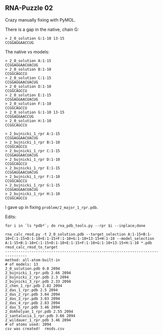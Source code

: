RNA-Puzzle 02
-----------------------------------------------------------------------------

Crazy manually fixing with PyMOL.

There is a gap in the native, chain G:

    > 2_0_solution G:1-10 13-15
    CCGGAGGAACCUG

The native vs models:

```
> 2_0_solution A:1-15
CCGGAGGAACUACUG
> 2_0_solution B:1-10
CCGGCAGCCU
> 2_0_solution C:1-15
CCGGAGGAACUACUG
> 2_0_solution D:1-10
CCGGCAGCCU
> 2_0_solution E:1-15
CCGGAGGAACUACUG
> 2_0_solution F:1-10
CCGGCAGCCU
> 2_0_solution G:1-10 13-15
CCGGAGGAACCUG
> 2_0_solution H:1-10
CCGGCAGCCU

> 2_bujnicki_1_rpr A:1-15
CCGGAGGAACUACUG
> 2_bujnicki_1_rpr B:1-10
CCGGCAGCCU
> 2_bujnicki_1_rpr C:1-15
CCGGAGGAACUACUG
> 2_bujnicki_1_rpr D:1-10
CCGGCAGCCU
> 2_bujnicki_1_rpr E:1-15
CCGGAGGAACUACUG
> 2_bujnicki_1_rpr F:1-10
CCGGCAGCCU
> 2_bujnicki_1_rpr G:1-15
CCGGAGGAACUACUG
> 2_bujnicki_1_rpr H:1-10
CCGGCAGCCU
```

I gave up in fixing `problem/2_major_1_rpr.pdb`.

Edits:

	for i in `ls *pdb*`; do rna_pdb_tools.py --rpr $i --inplace;done

```
rna_calc_rmsd.py -t 2_0_solution.pdb --target_selection A:1-15+B:1-10+C:1-15+D:1-10+E:1-15+F:1-10+G:1-10+13-15+H:1-10 --model_selection A:1-15+B:1-10+C:1-15+D:1-10+E:1-15+F:1-10+G:1-10+13-15+H:1-10 *.pdb
rmsd_calc_rmsd_to_target
--------------------------------------------------------------------------------
method: all-atom-built-in
# of models: 13
2_0_solution.pdb 0.0 2094
2_bujnicki_1_rpr.pdb 2.66 2094
2_bujnicki_2_rpr.pdb 2.3 2094
2_bujnicki_3_rpr.pdb 2.33 2094
2_chen_1_rpr.pdb 2.82 2094
2_das_1_rpr.pdb 2.5 2094
2_das_2_rpr.pdb 3.04 2094
2_das_3_rpr.pdb 3.03 2094
2_das_4_rpr.pdb 2.83 2094
2_das_5_rpr.pdb 3.46 2094
2_dokholyan_1_rpr.pdb 2.55 2094
2_santalucia_1_rpr.pdb 3.66 2094
2_wildauer_1_rpr.pdb 3.46 2094
# of atoms used: 2094
csv was created!  rmsds.csv
```
